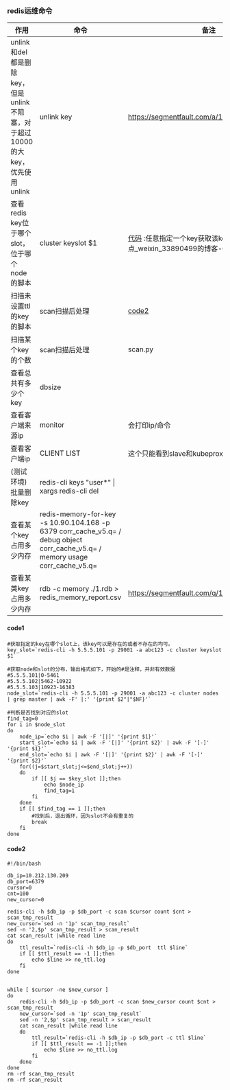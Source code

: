 ### redis运维命令

| 作用                                                      | 命令                                                                                                                                | 备注                                                                 |
|---------------------------------------------------------|-----------------------------------------------------------------------------------------------------------------------------------|--------------------------------------------------------------------|
| unlink和del都是删除key，但是unlink不阻塞，对于超过10000的大key，优先使用unlink | unlink key                                                                                                                        | https://segmentfault.com/a/1190000041352023                        |
| 查看redis key位于哪个slot，位于哪个node的脚本                         | cluster keyslot $1                                                                                                                | [代码](#code1) :任意指定一个key获取该key所处在哪个node节点_weixin_33890499的博客-CSDN博客 |
| 扫描未设置ttl的key的脚本                                         | scan扫描后处理                                                                                                                         | [code2](#code2)                                                    |
| 扫描某个key的个数                                              | scan扫描后处理                                                                                                                         | scan.py                                                            |
| 查看总共有多少个key                                             | dbsize                                                                                                                            |                                                                    |
| 查看客户端来源ip                                               | monitor                                                                                                                           | 会打印ip/命令                                                           |
| 查看客户端ip                                                 | CLIENT LIST                                                                                                                       | 这个只能看到slave和kubeproxy的ip                                           |
| (测试环境)批量删除key                                           | redis-cli keys "user*" \| xargs redis-cli del                                                                                     |                                                                    |
| 查看某个key占用多少内存                                           | redis-memory-for-key   -s 10.90.104.168  -p 6379 corr_cache_v5.q= / debug object corr_cache_v5.q= / memory usage corr_cache_v5.q= |                                                                    |
| 查看某类key占用多少内存                                           | rdb -c memory ./1.rdb > redis_memory_report.csv                                                                                   | https://segmentfault.com/q/1010000010575235                        |

#### code1

```shell
#获取指定的key在哪个slot上，该key可以是存在的或者不存在的均可。
key_slot=`redis-cli -h 5.5.5.101 -p 29001 -a abc123 -c cluster keyslot $1`

#获取node和slot的分布，输出格式如下，开始的#是注释，并非有效数据
#5.5.5.101|0-5461
#5.5.5.102|5462-10922 
#5.5.5.103|10923-16383
node_slot=`redis-cli -h 5.5.5.101 -p 29001 -a abc123 -c cluster nodes | grep master | awk -F' |:' '{print $2"|"$NF}'`

#判断是否找到对应的slot
find_tag=0
for i in $node_slot
do
    node_ip=`echo $i | awk -F '[|]' '{print $1}'`
    start_slot=`echo $i | awk -F '[|]' '{print $2}' | awk -F '[-]' '{print $1}'`
    end_slot=`echo $i | awk -F '[|]' '{print $2}' | awk -F '[-]' '{print $2}'`
    for((j=$start_slot;j<=$end_slot;j++))
    do
        if [[ $j == $key_slot ]];then
            echo $node_ip
            find_tag=1
        fi
    done
    if [[ $find_tag == 1 ]];then
        #找到后，退出循环，因为slot不会有重复的
        break
    fi
done

```

#### code2

```shell
#!/bin/bash

db_ip=10.212.130.209
db_port=6379
cursor=0
cnt=100
new_cursor=0

redis-cli -h $db_ip -p $db_port -c scan $cursor count $cnt > scan_tmp_result
new_cursor=`sed -n '1p' scan_tmp_result`
sed -n '2,$p' scan_tmp_result > scan_result
cat scan_result |while read line
do
    ttl_result=`redis-cli -h $db_ip -p $db_port  ttl $line`
    if [[ $ttl_result == -1 ]];then
        echo $line >> no_ttl.log
    fi
done


while [ $cursor -ne $new_cursor ]
do
    redis-cli -h $db_ip -p $db_port -c scan $new_cursor count $cnt > scan_tmp_result
    new_cursor=`sed -n '1p' scan_tmp_result`
    sed -n '2,$p' scan_tmp_result > scan_result
    cat scan_result |while read line
    do
        ttl_result=`redis-cli -h $db_ip -p $db_port -c ttl $line`
        if [[ $ttl_result == -1 ]];then
            echo $line >> no_ttl.log
        fi
    done
done
rm -rf scan_tmp_result
rm -rf scan_result
```